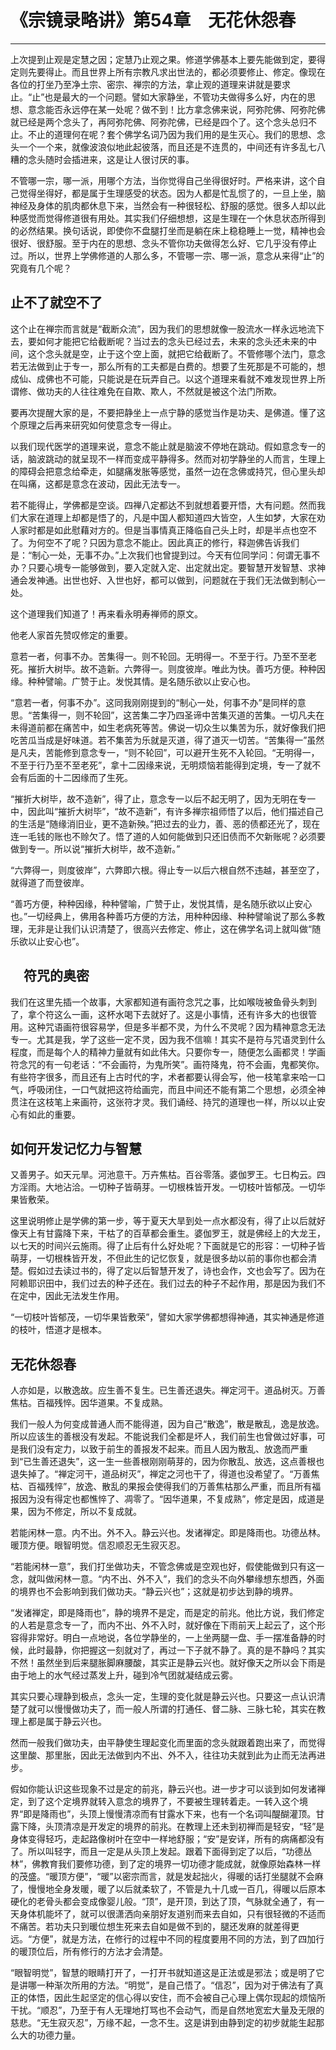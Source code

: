 # 《宗镜录略讲》第54章　无花休怨春

------

上次提到止观是定慧之因；定慧乃止观之果。修道学佛基本上要先能做到定，要得定则先要得止。而且世界上所有宗教凡求出世法的，都必须要修止、修定。像现在各位的打坐乃至净土宗、密宗、禅宗的方法，拿止观的道理来讲就是要求止。“止”也是最大的一个问题。譬如大家静坐，不管功夫做得多么好，内在的思想、意念能否永远停在某一处呢？做不到！比方拿念佛来说，阿弥陀佛、阿弥陀佛就已经是两个念头了，再阿弥陀佛、阿弥陀佛，已经是四个了。这个念头总归不止。不止的道理何在呢？套个佛学名词乃因为我们用的是生灭心。我们的思想、念头一个一个来，就像波浪似地此起彼落，而且还是不连贯的，中间还有许多乱七八糟的念头随时会插进来，这是让人很讨厌的事。

不管哪一宗，哪一派，用哪个方法，当你觉得自己坐得很好时。严格来讲，这个自己觉得坐得好，都是属于生理感受的状态。因为人都是忙乱惯了的，一旦上坐，脑神经及身体的肌肉都休息下来，当然会有一种很轻松、舒服的感觉。很多人却以此种感觉而觉得修道很有用处。其实我们仔细想想，这是生理在一个休息状态所得到的必然结果。换句话说，即使你不盘腿打坐而是躺在床上稳稳睡上一觉，精神也会很好、很舒服。至于内在的思想、念头不管你功夫做得怎么好、它几乎没有停止过。所以，世界上学佛修道的人那么多，不管哪一宗、哪一派，意念从来得“止”的究竟有几个呢？

## 止不了就空不了

这个止在禅宗而言就是“截断众流”，因为我们的思想就像一股流水一样永远地流下去，要如何才能把它给截断呢？当过去的念头已经过去，未来的念头还未来的中间，这个念头就是空，止于这个空上面，就把它给截断了。不管修哪个法门，意念若无法做到止于专一，那么所有的工夫都是白费的。想要了生死那是不可能的，想成仙、成佛也不可能，只能说是在玩弄自己。以这个道理来看就不难发现世界上所谓修、做功夫的人往往难免在自欺、欺人，不然就是被这个法门所欺。

要再次提醒大家的是，不要把静坐上一点宁静的感觉当作是功夫、是佛道。懂了这个原理之后再来研究如何使意念专一得止。

以我们现代医学的道理来说，意念不能止就是脑波不停地在跳动。假如意念专一的话，脑波跳动的就呈现不一样而变成平静得多。然而对初学静坐的人而言，生理上的障碍会把意念给牵走，如腿痛发胀等感觉，虽然一边在念佛或持咒，但心里头却在叫痛，这都是意念在波动，因此无法专一。

若不能得止，学佛都是空谈。四禅八定都达不到就想着要开悟，大有问题。然而我们大家在道理上却都是悟了的，凡是中国人都知道四大皆空，人生如梦，大家在劝人家时都是如此慰藉对方的。但是当事情真正降临自己头上时，却是半点也空不了。为何空不了呢？只因为意念不能止。因此真正的修行，释迦佛告诉我们是：“制心一处，无事不办。”上次我们也曾提到过。今天有位同学问：何谓无事不办？只要心境专一能够做到，要入定就入定、出定就出定。要智慧开发智慧、求神通会发神通。出世也好、入世也好，都可以做到，问题就在于我们无法做到制心一处。

这个道理我们知道了！再来看永明寿禅师的原文。

他老人家首先赞叹修定的重要。

意若一者，何事不办。苦集得一。则不轮回。无明得一。不至于行。乃至不至老死。摧折大树毕。故不造新。六弊得一。则度彼岸。唯此为快。善巧方便。种种因缘。种种譬喻。广赞于止。发悦其情。是名随乐欲以止安心也。

“意若一者，何事不办”。这同我刚刚提到的“制心一处，何事不办”是同样的意思。“苦集得一，则不轮回”，这苦集二字乃四圣谛中苦集灭道的苦集。一切凡夫在未得道前都在痛苦中，如生老病死等苦。佛说一切众生以集苦为乐，就好像我们把吃苦瓜当成是好味道。若不集苦为乐就是灭道，得了道灭一切苦。“苦集得一”虽然是凡夫，苦能修到意念专一，“则不轮回”，可以避开生死不入轮回。“无明得一，不至于行乃至不至老死”，拿十二因缘来说，无明烦恼若能得到定境，专一了就不会有后面的十二因缘而了生死。

“摧折大树毕，故不造新”，得了止，意念专一以后不起无明了，因为无明在专一中，因此叫“摧折大树毕”，“故不造新”，有许多禅宗祖师悟了以后，他们描述自己的生活是“随缘消旧业，更不造新殃。”把过去的业力，善、恶的债都还光了，现在连一毛钱的账也不赊欠了。悟了道的人如何能做到只还旧债而不欠新账呢？必须要做到专一。所以说“摧折大树毕，故不造新。”

“六弊得一，则度彼岸”，六弊即六根。得止专一以后六根自然不违越，甚至空了，就得道了而登彼岸。

“善巧方便，种种因缘，种种譬喻，广赞于止，发悦其情，是名随乐欲以止安心也。”一切经典上，佛用各种善巧方便的方法，用种种因缘、种种譬喻说了那么多教理，无非是让我们认识清楚了，很高兴去修定、修止，这在佛学名词上就叫做“随乐欲以止安心也”。

## 　符咒的奥密

我们在这里先插一个故事，大家都知道有画符念咒之事，比如喉咙被鱼骨头刺到了，拿个符这么一画，这杯水喝下去就好了。这是小事情，还有许多大的也很管用。这种咒语画符很容易学，但是多半都不灵，为什么不灵呢？因为精神意念无法专一。尤其是我，学了这些一定不灵，因为我不信嘛！其实不是符与咒语灵到什么程度，而是每个人的精神力量就有如此伟大。只要你专一，随便怎么画都灵！学画符念咒的有一句老话：“不会画符，为鬼所笑”。画符降鬼，符不会画，鬼都笑你。有些符字很多，而且还有上古时代的字，术者都要认得会写，他一枝笔拿来哈一口气，呼吸闭住，一口气就把这符给画完，而且中间还不能有第二个思想，必须全神贯注在这枝笔上来画符，这张符才灵。我们诵经、持咒的道理也一样，所以以止安心有如此的重要。

## 如何开发记忆力与智慧

又善男子。如天元旱。河池意干。万卉焦枯。百谷零落。婆伽罗王。七日构云。四方淫雨。大地沾洽。一切种子皆萌芽。一切根株皆开发。一切枝叶皆郁茂。一切华果皆敷荣。

这里说明修止是学佛的第一步，等于夏天大旱到处一点水都没有，得了止以后就好像天上有甘露降下来，干枯了的百草都会重生。婆伽罗王，就是佛经上的大龙王，以七天的时间兴云施雨。得了止后有什么好处呢？下面就是它的形容：一切种子皆萌芽，一切根株皆开发，不但此生的记忆恢复，就是很多劫以前的事你也都会清楚。假如过去读过书的，得了定以后智慧开发了，诗也会作，文也会写了。因为在阿赖耶识田中，我们过去的种子还在。我们过去的种子不起作用，那是因为我们不在定中，因此无法发生作用。

“一切枝叶皆郁茂，一切华果皆敷荣”，譬如大家学佛都想得神通，其实神通是修道的枝叶，悟道才是根本。

## 无花休怨春

人亦如是，以散逸故。应生善不复生。已生善还退失。禅定河干。道品树灭。万善焦枯。百福残悴。因华道果。不复成熟。

我们一般人为何变成普通人而不能得道，因为自己“散逸”，散是散乱，逸是放逸。所以应该生的善根没有发起。不能说我们全都是坏人，我们前生也曾做过好事，可是我们没有定力，以致于前生的善报发不起来。而且人因为散乱、放逸而严重到“已生善还退失”，这一生一些善根刚刚萌芽的，因为你散乱、放选，这点善根也退失掉了。“禅定河干，道品树灭”，禅定之河也干了，得道也没希望了。“万善焦枯、百福残悴”，放逸、散乱的果报会使得我们的万善焦枯那么严重，而且所有福报因为没有得定也都憔悴了、凋零了。“因华道果，不复成熟”，修定是因，成道是果，因为不修定，所以不复成就。

若能闲林一意。内不出。外不入。静云兴也。发诸禅定。即是降雨也。功德丛林。暖顶方便。眼智明觉。信忍顺忍无生寂灭忍。

“若能闲林一意”，我们打坐做功夫，不管念佛或是空观也好，假使能做到只有这一念，就叫做闲林一意。“内不出、外不入”，我们的念头不向外攀缘想东想西，外面的境界也不会影响到我们做功夫。“静云兴也”；这就是初步达到静的境界。

“发诸禅定，即是降雨也”，静的境界不是定，而是定的前兆。他比方说，我们修定的人若是意念专一了，而内不出、外不入时，就好像在下雨前天上起云了，这个形容得非常好。明白一点地说，各位学静坐的，一上坐两腿一盘、手一摆准备静的时候，此时最静，你把握这一刻就对了，再过一下子就不静了。真的是不静吗？其实不然！虽然坐到后来腿胀脚麻腰酸，其实正是静云兴也。就好像天之所以会下雨是由于地上的水气经过蒸发上升，碰到冷气团就凝结成云雾。

其实只要心理静到极点，念头一定，生理的变化就是静云兴也。只要这一点认识清楚了就可以慢慢做功夫了，而一般人所谓的打通任、督二脉、三脉七轮，其实在教理上都是属于静云兴也。

然而一般我们做功夫，由平静使生理起变化而里面的念头就跟着跑出来了，而觉得这里酸、那里胀，因此无法做到内不出、外不入，往往功夫就到此为止而无法再进步。

假如你能认识这些现象不过是定的前兆，静云兴也。进一步才可以谈到如何发诸禅定，到了这个定境界就转入意念的境界了，不要被生理转着走。一转入这个境界“即是降雨也”，头顶上慢慢清凉而有甘露水下来，也有一个名词叫醍醐灌顶。甘露下降，头顶清凉是开发定的境界的前兆。在教理上还未到初禅而是轻安，“轻”是身体变得轻巧，走起路像树叶在空中一样地舒服；“安”是安详，所有的病痛都没有了。所以叫轻字，而且一定是从头顶上发起。跟着下面得到定了以后，“功德丛林”，佛教育我们要修功德，到了定的境界一切功德才能成就，就像原始森林一样的茂盛。“暖顶方便”，“暖”以密宗而言，就是发起拙火，得暖的话打坐腿就不会麻了，慢慢地全身发暖，暖了以后就柔软了，不管是九十几或一百几，得暖以后原本硬化的老骨头都会变成像婴儿般。“顶”，是开顶，到达了顶，气脉就全通了，有一天身体机能坏了，就可以很潇洒向亲朋好友道别而来去自如，只有很轻微的不适而不痛苦。若功夫只到暖位想生死来去自如是做不到的，腿还发麻的就差得更远。“方便”，就是方法，在修行的过程中不同的程度要用不同的方法，到了四加行的暖顶位后，所有修行的方法才会清楚。

“眼智明觉”，智慧的眼睛打开了，一打开书就知道这是正法或是邪法；或是明了它是讲哪一种渐次所用的方法。“明觉”，是自己悟了。“信忍”，因为对于佛法有了真正的体悟，因此生起坚定的信心得以安住，而不会被自己心理上偶尔现起的烦恼所干扰。“顺忍”，乃至于有人无理地打骂也不会动气，而是自然地宽宏大量及无限的慈悲。“无生寂灭忍”，万缘不起，一念不生。这是讲到由静到定的初步就能生起那么大的功德力量。

